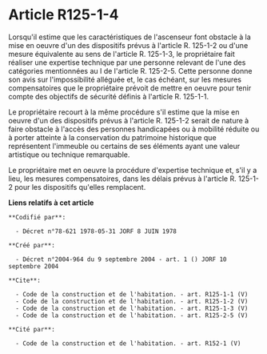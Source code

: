 # Article R125-1-4

Lorsqu'il estime que les caractéristiques de l'ascenseur font obstacle à la mise en oeuvre d'un des dispositifs prévus à
l'article R. 125-1-2 ou d'une mesure équivalente au sens de l'article R. 125-1-3, le propriétaire fait réaliser une expertise
technique par une personne relevant de l'une des catégories mentionnées au I de l'article R. 125-2-5. Cette personne donne
son avis sur l'impossibilité alléguée et, le cas échéant, sur les mesures compensatoires que le propriétaire prévoit de
mettre en oeuvre pour tenir compte des objectifs de sécurité définis à l'article R. 125-1-1. 

Le propriétaire recourt à la même procédure s'il estime que la mise en oeuvre d'un des dispositifs prévus à l'article R.
125-1-2 serait de nature à faire obstacle à l'accès des personnes handicapées ou à mobilité réduite ou à porter atteinte à la
conservation du patrimoine historique que représentent l'immeuble ou certains de ses éléments ayant une valeur artistique ou
technique remarquable. 

Le propriétaire met en oeuvre la procédure d'expertise technique et, s'il y a lieu, les mesures compensatoires, dans les
délais prévus à l'article R. 125-1-2 pour les dispositifs qu'elles remplacent.

**Liens relatifs à cet article**

	**Codifié par**:

	  - Décret n°78-621 1978-05-31 JORF 8 JUIN 1978

	**Créé par**:

	  - Décret n°2004-964 du 9 septembre 2004 - art. 1 () JORF 10 septembre 2004

	**Cite**:

	  - Code de la construction et de l'habitation. - art. R125-1-1 (V)
	  - Code de la construction et de l'habitation. - art. R125-1-2 (V)
	  - Code de la construction et de l'habitation. - art. R125-1-3 (V)
	  - Code de la construction et de l'habitation. - art. R125-2-5 (V)

	**Cité par**:

	  - Code de la construction et de l'habitation. - art. R152-1 (V)

